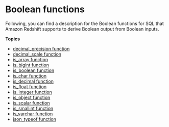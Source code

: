 # Boolean functions<a name="c_Boolean_Functions"></a>

Following, you can find a description for the Boolean functions for SQL that Amazon Redshift supports to derive Boolean output from Boolean inputs\.

**Topics**
+ [decimal\_precision function](r_decimal_precision.md)
+ [decimal\_scale function](r_decimal_scale.md)
+ [is\_array function](r_is_array.md)
+ [is\_bigint function](r_is_bigint.md)
+ [is\_boolean function](r_is_boolean.md)
+ [is\_char function](r_is_char.md)
+ [is\_decimal function](r_is_decimal.md)
+ [is\_float function](r_is_float.md)
+ [is\_integer function](r_is_integer.md)
+ [is\_object function](r_is_object.md)
+ [is\_scalar function](r_is_scalar.md)
+ [is\_smallint function](r_is_smallint.md)
+ [is\_varchar function](r_is_varchar.md)
+ [json\_typeof function](r_json_typeof.md)
